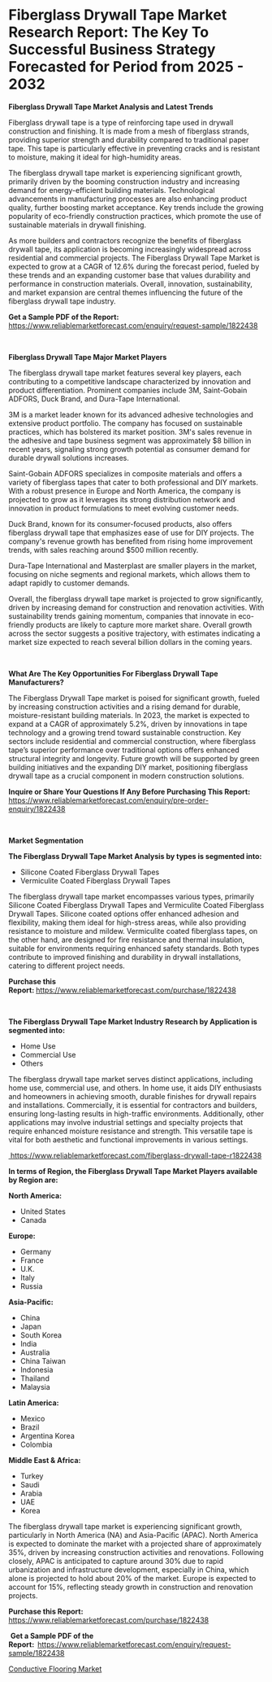<p><h1>Fiberglass Drywall Tape Market Research Report: The Key To Successful Business Strategy Forecasted for Period from 2025 - 2032</h1></p><p><strong>Fiberglass Drywall Tape Market Analysis and Latest Trends</strong></p>
<p><p>Fiberglass drywall tape is a type of reinforcing tape used in drywall construction and finishing. It is made from a mesh of fiberglass strands, providing superior strength and durability compared to traditional paper tape. This tape is particularly effective in preventing cracks and is resistant to moisture, making it ideal for high-humidity areas.</p><p>The fiberglass drywall tape market is experiencing significant growth, primarily driven by the booming construction industry and increasing demand for energy-efficient building materials. Technological advancements in manufacturing processes are also enhancing product quality, further boosting market acceptance. Key trends include the growing popularity of eco-friendly construction practices, which promote the use of sustainable materials in drywall finishing.</p><p>As more builders and contractors recognize the benefits of fiberglass drywall tape, its application is becoming increasingly widespread across residential and commercial projects. The Fiberglass Drywall Tape Market is expected to grow at a CAGR of 12.6% during the forecast period, fueled by these trends and an expanding customer base that values durability and performance in construction materials. Overall, innovation, sustainability, and market expansion are central themes influencing the future of the fiberglass drywall tape industry.</p></p>
<p><strong>Get a Sample PDF of the Report:&nbsp;</strong> <a href="https://www.reliablemarketforecast.com/enquiry/request-sample/1822438?utm_campaign=2397&utm_medium=2&utm_source=Github&utm_content=ia&utm_term=01042025&utm_id=fiberglass-drywall-tape">https://www.reliablemarketforecast.com/enquiry/request-sample/1822438</a></p>
<p>&nbsp;</p>
<p><strong>Fiberglass Drywall Tape Major Market Players</strong></p>
<p><p>The fiberglass drywall tape market features several key players, each contributing to a competitive landscape characterized by innovation and product differentiation. Prominent companies include 3M, Saint-Gobain ADFORS, Duck Brand, and Dura-Tape International.</p><p>3M is a market leader known for its advanced adhesive technologies and extensive product portfolio. The company has focused on sustainable practices, which has bolstered its market position. 3M's sales revenue in the adhesive and tape business segment was approximately $8 billion in recent years, signaling strong growth potential as consumer demand for durable drywall solutions increases.</p><p>Saint-Gobain ADFORS specializes in composite materials and offers a variety of fiberglass tapes that cater to both professional and DIY markets. With a robust presence in Europe and North America, the company is projected to grow as it leverages its strong distribution network and innovation in product formulations to meet evolving customer needs.</p><p>Duck Brand, known for its consumer-focused products, also offers fiberglass drywall tape that emphasizes ease of use for DIY projects. The company's revenue growth has benefited from rising home improvement trends, with sales reaching around $500 million recently. </p><p>Dura-Tape International and Masterplast are smaller players in the market, focusing on niche segments and regional markets, which allows them to adapt rapidly to customer demands.</p><p>Overall, the fiberglass drywall tape market is projected to grow significantly, driven by increasing demand for construction and renovation activities. With sustainability trends gaining momentum, companies that innovate in eco-friendly products are likely to capture more market share. Overall growth across the sector suggests a positive trajectory, with estimates indicating a market size expected to reach several billion dollars in the coming years.</p></p>
<p>&nbsp;</p>
<p><strong>What Are The Key Opportunities For Fiberglass Drywall Tape Manufacturers?</strong></p>
<p><p>The Fiberglass Drywall Tape market is poised for significant growth, fueled by increasing construction activities and a rising demand for durable, moisture-resistant building materials. In 2023, the market is expected to expand at a CAGR of approximately 5.2%, driven by innovations in tape technology and a growing trend toward sustainable construction. Key sectors include residential and commercial construction, where fiberglass tape’s superior performance over traditional options offers enhanced structural integrity and longevity. Future growth will be supported by green building initiatives and the expanding DIY market, positioning fiberglass drywall tape as a crucial component in modern construction solutions.</p></p>
<p><strong>Inquire or Share Your Questions If Any Before Purchasing This Report:</strong> <a href="https://www.reliablemarketforecast.com/enquiry/pre-order-enquiry/1822438?utm_campaign=2397&utm_medium=2&utm_source=Github&utm_content=ia&utm_term=01042025&utm_id=fiberglass-drywall-tape">https://www.reliablemarketforecast.com/enquiry/pre-order-enquiry/1822438</a></p>
<p>&nbsp;</p>
<p><strong>Market Segmentation</strong></p>
<p><strong>The Fiberglass Drywall Tape Market Analysis by types is segmented into:</strong></p>
<p><ul><li>Silicone Coated Fiberglass Drywall Tapes</li><li>Vermiculite Coated Fiberglass Drywall Tapes</li></ul></p>
<p><p>The fiberglass drywall tape market encompasses various types, primarily Silicone Coated Fiberglass Drywall Tapes and Vermiculite Coated Fiberglass Drywall Tapes. Silicone coated options offer enhanced adhesion and flexibility, making them ideal for high-stress areas, while also providing resistance to moisture and mildew. Vermiculite coated fiberglass tapes, on the other hand, are designed for fire resistance and thermal insulation, suitable for environments requiring enhanced safety standards. Both types contribute to improved finishing and durability in drywall installations, catering to different project needs.</p></p>
<p><strong>Purchase this Report:&nbsp;</strong><a href="https://www.reliablemarketforecast.com/purchase/1822438?utm_campaign=2397&utm_medium=2&utm_source=Github&utm_content=ia&utm_term=01042025&utm_id=fiberglass-drywall-tape">https://www.reliablemarketforecast.com/purchase/1822438</a></p>
<p>&nbsp;</p>
<p><strong>The Fiberglass Drywall Tape Market Industry Research by Application is segmented into:</strong></p>
<p><ul><li>Home Use</li><li>Commercial Use</li><li>Others</li></ul></p>
<p><p>The fiberglass drywall tape market serves distinct applications, including home use, commercial use, and others. In home use, it aids DIY enthusiasts and homeowners in achieving smooth, durable finishes for drywall repairs and installations. Commercially, it is essential for contractors and builders, ensuring long-lasting results in high-traffic environments. Additionally, other applications may involve industrial settings and specialty projects that require enhanced moisture resistance and strength. This versatile tape is vital for both aesthetic and functional improvements in various settings.</p></p>
<p><a href="https://www.reliablemarketforecast.com/fiberglass-drywall-tape-r1822438?utm_campaign=2397&utm_medium=2&utm_source=Github&utm_content=ia&utm_term=01042025&utm_id=fiberglass-drywall-tape">&nbsp;https://www.reliablemarketforecast.com/fiberglass-drywall-tape-r1822438</a></p>
<p><strong>In terms of Region, the Fiberglass Drywall Tape Market Players available by Region are:</strong></p>
<p>
    <p> <strong> North America: </strong>
        <ul>
            <li>United States</li>
            <li>Canada</li>
        </ul>
        </p> 
    <p> <strong> Europe: </strong>
        <ul>
            <li>Germany</li>
            <li>France</li>
            <li>U.K.</li>
            <li>Italy</li>
            <li>Russia</li>
        </ul>
        </p> 
    <p> <strong> Asia-Pacific: </strong>
        <ul>
            <li>China</li>
            <li>Japan</li>
            <li>South Korea</li>
            <li>India</li>
            <li>Australia</li>
            <li>China Taiwan</li>
            <li>Indonesia</li>
            <li>Thailand</li>
            <li>Malaysia</li>
        </ul>
        </p> 
    <p> <strong> Latin America: </strong>
        <ul>
            <li>Mexico</li>
            <li>Brazil</li>
            <li>Argentina Korea</li>
            <li>Colombia</li>
        </ul>
        </p> 
    <p> <strong> Middle East & Africa: </strong>
        <ul>
            <li>Turkey</li>
            <li>Saudi</li>
            <li>Arabia</li>
            <li>UAE</li>
            <li>Korea</li>
        </ul>
    </p>
    </p>
<p><p>The fiberglass drywall tape market is experiencing significant growth, particularly in North America (NA) and Asia-Pacific (APAC). North America is expected to dominate the market with a projected share of approximately 35%, driven by increasing construction activities and renovations. Following closely, APAC is anticipated to capture around 30% due to rapid urbanization and infrastructure development, especially in China, which alone is projected to hold about 20% of the market. Europe is expected to account for 15%, reflecting steady growth in construction and renovation projects.</p></p>
<p><strong>Purchase this Report: </strong><a href="https://www.reliablemarketforecast.com/purchase/1822438?utm_campaign=2397&utm_medium=2&utm_source=Github&utm_content=ia&utm_term=01042025&utm_id=fiberglass-drywall-tape">https://www.reliablemarketforecast.com/purchase/1822438</a></p>
<p>&nbsp;<strong>Get a Sample PDF of the Report:&nbsp;&nbsp;</strong><a href="https://www.reliablemarketforecast.com/enquiry/request-sample/1822438?utm_campaign=2397&utm_medium=2&utm_source=Github&utm_content=ia&utm_term=01042025&utm_id=fiberglass-drywall-tape">https://www.reliablemarketforecast.com/enquiry/request-sample/1822438</a></p>
<p><strong></strong></p>
<p><p><a href="https://github.com/FahadAhmed223/Market-Research-Report-List-2/blob/main/conductive-flooring-market.md?utm_campaign=2397&utm_medium=2&utm_source=Github&utm_content=ia&utm_term=01042025&utm_id=fiberglass-drywall-tape">Conductive Flooring Market</a></p></p>